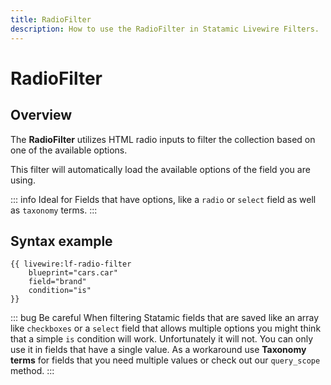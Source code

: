 ```yaml
---
title: RadioFilter
description: How to use the RadioFilter in Statamic Livewire Filters.
---
```


# RadioFilter

## Overview

The **RadioFilter** utilizes HTML radio inputs to filter the collection based on one of the available options.

This filter will automatically load the available options of the field you are using.

::: info Ideal for
Fields that have options, like a `radio` or `select` field as well as `taxonomy` terms.
:::

## Syntax example

```antlers
{{ livewire:lf-radio-filter
    blueprint="cars.car"
    field="brand"
    condition="is"
}}
```

::: bug Be careful
When filtering Statamic fields that are saved like an array like `checkboxes` or a `select` field that allows multiple options you might think that a simple `is` condition will work. Unfortunately it will not. You can only use it in fields that have a single value. As a workaround use **Taxonomy terms** for fields that you need multiple values or check out our `query_scope` method.
::: 